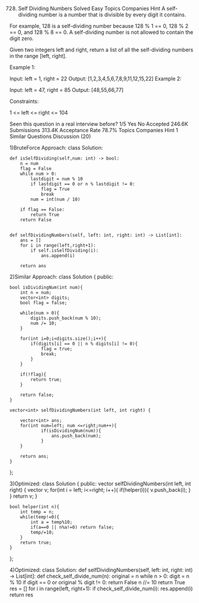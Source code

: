 728. Self Dividing Numbers
Solved
Easy
Topics
Companies
Hint
A self-dividing number is a number that is divisible by every digit it contains.

For example, 128 is a self-dividing number because 128 % 1 == 0, 128 % 2 == 0, and 128 % 8 == 0.
A self-dividing number is not allowed to contain the digit zero.

Given two integers left and right, return a list of all the self-dividing numbers in the range [left, right].

 

Example 1:

Input: left = 1, right = 22
Output: [1,2,3,4,5,6,7,8,9,11,12,15,22]
Example 2:

Input: left = 47, right = 85
Output: [48,55,66,77]
 

Constraints:

1 <= left <= right <= 104

Seen this question in a real interview before?
1/5
Yes
No
Accepted
246.6K
Submissions
313.4K
Acceptance Rate
78.7%
Topics
Companies
Hint 1
Similar Questions
Discussion (20)

1)BruteForce Approach:
class Solution:
    
    def isSelfDividing(self,num: int) -> bool:
        n = num
        flag = False
        while num > 0:
            lastdigit = num % 10
            if lastdigit == 0 or n % lastdigit != 0:
                flag = True
                break
            num = int(num / 10)

        if flag == False:
            return True
        return False


    def selfDividingNumbers(self, left: int, right: int) -> List[int]:
        ans = []
        for i in range(left,right+1):
            if self.isSelfDividing(i):
                ans.append(i)
      
        return ans

2)Similar Approach:
class Solution {
public:

    bool isDividingNum(int num){
        int n = num;
        vector<int> digits;
        bool flag = false;

        while(num > 0){
            digits.push_back(num % 10);
            num /= 10;
        }

        for(int i=0;i<digits.size();i++){
            if(digits[i] == 0 || n % digits[i] != 0){
                flag = true;
                break;
            }
        }

        if(!flag){
            return true; 
        }

        return false;
    }

    vector<int> selfDividingNumbers(int left, int right) {

        vector<int> ans;
        for(int num=left; num <=right;num++){
                if(isDividingNum(num)){
                    ans.push_back(num);
                }
        }

        return ans;
    }
};

3)Optimized:
class Solution {
public:
    vector<int> selfDividingNumbers(int left, int right) {
        vector<int> v;
        for(int i = left; i<=right; i++){
            if(helper(i)){
                v.push_back(i);
            }
        }
        return v;
    }

    bool helper(int n){
        int temp = n;
        while(temp!=0){
            int a = temp%10;
            if(a==0 || n%a!=0) return false;
            temp/=10;
        }
        return true;
    }
};

4)Optimized:
class Solution:
    def selfDividingNumbers(self, left: int, right: int) -> List[int]:
        def check_self_divide_num(n):
            original = n
            while n > 0:
                digit = n % 10
                if digit == 0 or original % digit != 0:
                    return False
                n //= 10
            return True        
        res = []
        for i in range(left, right+1):
            if check_self_divide_num(i):
                res.append(i)
        return res    

        